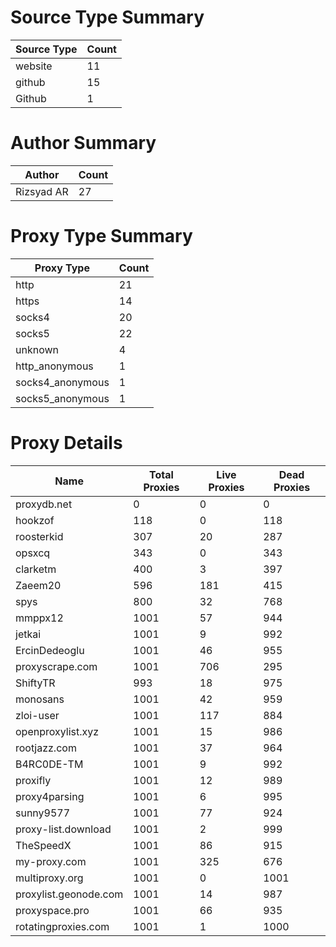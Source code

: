 # Source Type Summary

| Source Type | Count |
|-------------|-------|
| website | 11 |
| github | 15 |
| Github | 1 |


# Author Summary

| Author | Count |
|--------|-------|
| Rizsyad AR | 27 |


# Proxy Type Summary

| Proxy Type | Count |
|------------|-------|
| http | 21 |
| https | 14 |
| socks4 | 20 |
| socks5 | 22 |
| unknown | 4 |
| http_anonymous | 1 |
| socks4_anonymous | 1 |
| socks5_anonymous | 1 |


# Proxy Details

| Name | Total Proxies | Live Proxies | Dead Proxies |
|------|---------------|--------------|---------------|
| proxydb.net | 0 | 0 | 0 |
| hookzof | 118 | 0 | 118 |
| roosterkid | 307 | 20 | 287 |
| opsxcq | 343 | 0 | 343 |
| clarketm | 400 | 3 | 397 |
| Zaeem20 | 596 | 181 | 415 |
| spys | 800 | 32 | 768 |
| mmppx12 | 1001 | 57 | 944 |
| jetkai | 1001 | 9 | 992 |
| ErcinDedeoglu | 1001 | 46 | 955 |
| proxyscrape.com | 1001 | 706 | 295 |
| ShiftyTR | 993 | 18 | 975 |
| monosans | 1001 | 42 | 959 |
| zloi-user | 1001 | 117 | 884 |
| openproxylist.xyz | 1001 | 15 | 986 |
| rootjazz.com | 1001 | 37 | 964 |
| B4RC0DE-TM | 1001 | 9 | 992 |
| proxifly | 1001 | 12 | 989 |
| proxy4parsing | 1001 | 6 | 995 |
| sunny9577 | 1001 | 77 | 924 |
| proxy-list.download | 1001 | 2 | 999 |
| TheSpeedX | 1001 | 86 | 915 |
| my-proxy.com | 1001 | 325 | 676 |
| multiproxy.org | 1001 | 0 | 1001 |
| proxylist.geonode.com | 1001 | 14 | 987 |
| proxyspace.pro | 1001 | 66 | 935 |
| rotatingproxies.com | 1001 | 1 | 1000 |
